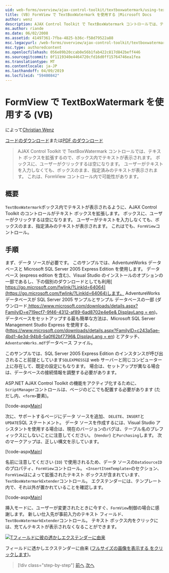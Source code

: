 ```yaml
---
uid: web-forms/overview/ajax-control-toolkit/textboxwatermark/using-textboxwatermark-in-a-formview-vb
title: (VB) FormView で TextBoxWatermark を使用する |Microsoft Docs
author: wenz
description: AJAX Control Toolkit で TextBoxWatermark コントロールでは、テキスト ボックスを拡張するので、ボックス内でテキストが表示されます。 ボックスに、ユーザーがクリックしたときに.
ms.author: riande
ms.date: 06/02/2008
ms.assetid: 41497361-7fba-4825-b36c-f58d79522a88
msc.legacyurl: /web-forms/overview/ajax-control-toolkit/textboxwatermark/using-textboxwatermark-in-a-formview-vb
msc.type: authoredcontent
ms.openlocfilehash: 056e89b20ccab0e56b1fab422c817d842beff446
ms.sourcegitcommit: 0f1119340e4464720cfd16d0ff15764746ea1fea
ms.translationtype: MT
ms.contentlocale: ja-JP
ms.lasthandoff: 04/09/2019
ms.locfileid: "59400842"
---
```

# <a name="using-textboxwatermark-in-a-formview-vb"></a>FormView で TextBoxWatermark を使用する (VB)

によって[Christian Wenz](https://github.com/wenz)

[コードのダウンロード](http://download.microsoft.com/download/9/3/f/93f8daea-bebd-4821-833b-95205389c7d0/TextBoxWatermark1.vb.zip)または[PDF のダウンロード](http://download.microsoft.com/download/b/6/a/b6ae89ee-df69-4c87-9bfb-ad1eb2b23373/textboxwatermark1VB.pdf)

> AJAX Control Toolkit で TextBoxWatermark コントロールでは、テキスト ボックスを拡張するので、ボックス内でテキストが表示されます。 ボックスに、ユーザーがクリックするは空になります。 ユーザーがテキストを入力しなくても、ボックスのまま、指定済みのテキストが表示されます。 これは、FormView コントロール内で可能性があります。


## <a name="overview"></a>概要

`TextBoxWatermark`ボックス内でテキストが表示されるように、AJAX Control Toolkit のコントロールがテキスト ボックスを拡張します。 ボックスに、ユーザーがクリックするは空になります。 ユーザーがテキストを入力しなくても、ボックスのまま、指定済みのテキストが表示されます。 これはでも、`FormView`コントロール。

## <a name="steps"></a>手順

まず、データ ソースが必要です。 このサンプルでは、AdventureWorks データベースと Microsoft SQL Server 2005 Express Edition を使用します。 データベース (express edition を含む)、Visual Studio のインストールのオプションの一部であるし、下の個別のダウンロードとしても利用[ https://go.microsoft.com/fwlink/?LinkId=64064](https://go.microsoft.com/fwlink/?LinkId=64064)します。 AdventureWorks データベースが SQL Server 2005 サンプルとサンプル データベースの一部 (ダウンロード[ https://www.microsoft.com/downloads/details.aspx?FamilyID=e719ecf7-9f46-4312-af89-6ad8702e4e6e&amp; DisplayLang = en](https://www.microsoft.com/downloads/details.aspx?FamilyID=e719ecf7-9f46-4312-af89-6ad8702e4e6e&amp;DisplayLang=en))。 データベースをセットアップする最も簡単な方法は、Microsoft SQL Server Management Studio Express を使用する、([https://www.microsoft.com/downloads/details.aspx?FamilyID=c243a5ae-4bd1-4e3d-94b8-5a0f62bf7796&amp; DisplayLang = en](https://www.microsoft.com/downloads/details.aspx?FamilyID=c243a5ae-4bd1-4e3d-94b8-5a0f62bf7796&amp;DisplayLang=en)) とアタッチ、`AdventureWorks.mdf`データベース ファイル。

このサンプルでは、SQL Server 2005 Express Edition のインスタンスが呼び出されること前提としています`SQLEXPRESS`は web サーバーと同じコンピューター上に存在して、既定の設定にもなります。 場合は、セットアップが異なる場合は、データベースの接続情報を調整する必要があります。

ASP.NET AJAX Control Toolkit の機能をアクティブ化するために、`ScriptManager`コントロールは、ページのどこでも配置する必要があります (ただし内、`<form>`要素)。

[!code-aspx[Main](using-textboxwatermark-in-a-formview-vb/samples/sample1.aspx)]

次に、サポートするページにデータ ソースを追加、 `DELETE`、`INSERT`と`UPDATE`SQL ステートメント。 データ ソースを作成するには、Visual Studio アシスタントを使用する場合は、現在のバージョンのバグは、テーブル名のプレフィックスにしないことに注意してください。 (`Vendor`) と`Purchasing`します。 次のマークアップは、正しい構文を示しています。

[!code-aspx[Main](using-textboxwatermark-in-a-formview-vb/samples/sample2.aspx)]

名前に注意してください (`ID`) で使用されるため、データ ソースの`DataSourceID`のプロパティ、`FormView`コントロール。 `<InsertItemTemplate>`のセクション、`FormView`はによって拡張されたテキスト ボックスが含まれています、`TextBoxWatermarkExtender`コントロール。 エクステンダーには、テンプレート内で、それ以外が置かれていることを確認します。

[!code-aspx[Main](using-textboxwatermark-in-a-formview-vb/samples/sample3.aspx)]

挿入モードに、ユーザーが変更されたときに今すぐ、`FormView`制御の場合に感謝します。 新しい仕入先が事前入力のテキスト フィールド、`TextBoxWatermarkExtender`コントロール。 テキスト ボックス内をクリックには、充てんテキストが表示されなくなることができます。


[![Tフィールドに彼の透かしエクステンダーに由来](using-textboxwatermark-in-a-formview-vb/_static/image2.png)](using-textboxwatermark-in-a-formview-vb/_static/image1.png)

フィールドに透かしエクステンダーに由来 ([フルサイズの画像を表示する をクリックします](using-textboxwatermark-in-a-formview-vb/_static/image3.png))。

> [!div class="step-by-step"]
> [前へ](using-textboxwatermark-with-validation-controls-cs.md)
> [次へ](using-textboxwatermark-with-validation-controls-vb.md)
